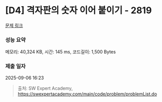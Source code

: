 # [D4] 격자판의 숫자 이어 붙이기 - 2819 

[문제 링크](https://swexpertacademy.com/main/code/problem/problemDetail.do?contestProbId=AV7I5fgqEogDFAXB) 

### 성능 요약

메모리: 40,324 KB, 시간: 145 ms, 코드길이: 1,500 Bytes

### 제출 일자

2025-09-06 16:23



> 출처: SW Expert Academy, https://swexpertacademy.com/main/code/problem/problemList.do